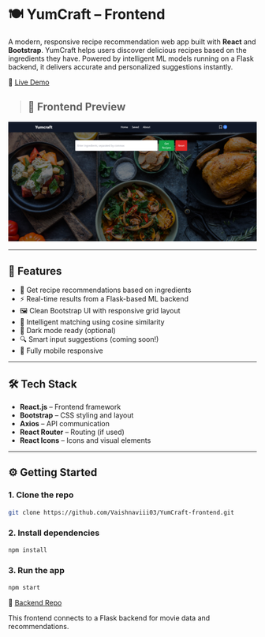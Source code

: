 # 🍽️ YumCraft – Frontend

A modern, responsive recipe recommendation web app built with **React** and **Bootstrap**. YumCraft helps users discover delicious recipes based on the ingredients they have. Powered by intelligent ML models running on a Flask backend, it delivers accurate and personalized suggestions instantly.

🔗 [Live Demo](https://sunny-travesseiro-f0b107.netlify.app/) <!-- Replace with actual URL -->

> ## 📸 Frontend Preview

![YumCraft Frontend](./src/assets/preview.png) <!-- Replace with actual preview path -->

---

## 🚀 Features

- 🥗 Get recipe recommendations based on ingredients
- ⚡ Real-time results from a Flask-based ML backend
- 🖼️ Clean Bootstrap UI with responsive grid layout
- 🧠 Intelligent matching using cosine similarity
- 🌙 Dark mode ready (optional)
- 🔍 Smart input suggestions (coming soon!)
- 📱 Fully mobile responsive

---

## 🛠️ Tech Stack

- **React.js** – Frontend framework  
- **Bootstrap** – CSS styling and layout  
- **Axios** – API communication  
- **React Router** – Routing (if used)  
- **React Icons** – Icons and visual elements  

---

## ⚙️ Getting Started

### 1. Clone the repo

```bash
git clone https://github.com/Vaishnaviii03/YumCraft-frontend.git
```
### 2. Install dependencies


```bash
npm install
```
### 3. Run the app

```bash
npm start
```

🔗 [Backend Repo](https://github.com/Vaishnaviii03/YumCraft-backend)

This frontend connects to a Flask backend for movie data and recommendations.
